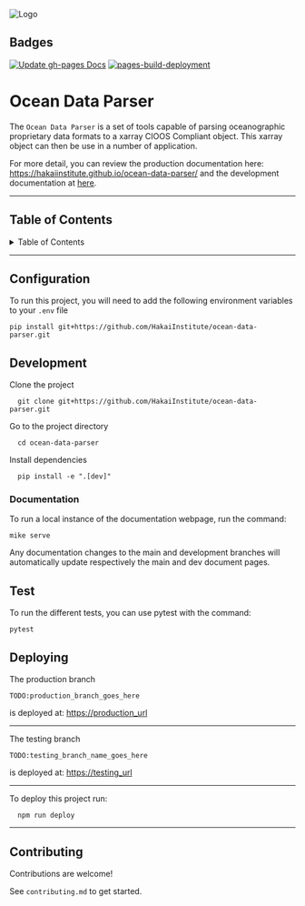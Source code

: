 <!-- NOTE: All sections are placeholders. Use the relevant ones-->

![Logo](https://dev-to-uploads.s3.amazonaws.com/uploads/articles/th5xamgrr6se0x5ro4g6.png)

<!-- Make a favicon/logo using something like:

* https://favicon.io/
* https://www.shopify.com/tools/logo-maker/open-source-software
* https://primitive.lol/ -->

## Badges

<!-- You can get project relevant badges from: [shields.io](https://shields.io/) -->

[![Update gh-pages Docs](https://github.com/HakaiInstitute/ocean-data-parser/actions/workflows/generate-documentation.yaml/badge.svg)](https://github.com/HakaiInstitute/ocean-data-parser/actions/workflows/generate-documentation.yaml)
[![pages-build-deployment](https://github.com/HakaiInstitute/ocean-data-parser/actions/workflows/pages/pages-build-deployment/badge.svg)](https://github.com/HakaiInstitute/ocean-data-parser/actions/workflows/pages/pages-build-deployment)

# Ocean Data Parser

The `Ocean Data Parser` is a set of tools capable of parsing oceanographic proprietary data formats to a xarray CIOOS Compliant object. This xarray object can then be use in a number of application.

For more detail, you can review the production documentation here: https://hakaiinstitute.github.io/ocean-data-parser/
and the development documentation at [here](https://hakaiinstitute.github.io/ocean-data-parser/).

---

## Table of Contents

<details>

<summary>Table of Contents</summary>

[Configuration](#configuration)

[Development](#development)

[Tests](#tests)

[Deploying](#deploying)


</details>

---

## Configuration

To run this project, you will need to add the following environment variables to your `.env` file

```env
pip install git+https://github.com/HakaiInstitute/ocean-data-parser.git
```

## Development

Clone the project

```shell
  git clone git+https://github.com/HakaiInstitute/ocean-data-parser.git
```

Go to the project directory

```shell
  cd ocean-data-parser
```

Install dependencies

```shell
  pip install -e ".[dev]"
```

### Documentation
To run a local instance of the documentation webpage, run the command:

```shell
mike serve
```

Any documentation changes to the main and development branches will automatically update respectively the main and dev document pages.

## Test
To run the different tests, you can use pytest with the command:

```
pytest
```
## Deploying

The production branch

`TODO:production_branch_goes_here`

is deployed at: <https://production_url>

---
The testing branch

`TODO:testing_branch_name_goes_here`

is deployed at: <https://testing_url>

<!-- etc... -->
---

To deploy this project run:

```shell
  npm run deploy
```

---

## Contributing

Contributions are welcome!

See `contributing.md` to get started.